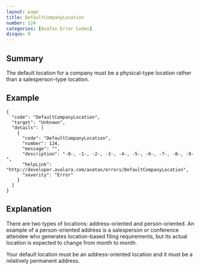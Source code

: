 ```yaml
---
layout: page
title: DefaultCompanyLocation
number: 124
categories: [AvaTax Error Codes]
disqus: 0
---
```


## Summary

The default location for a company must be a physical-type location rather than a salesperson-type location.

## Example

    {
      "code": "DefaultCompanyLocation",
      "target": "Unknown",
      "details": [
        {
          "code": "DefaultCompanyLocation",
          "number": 124,
          "message": "",
          "description": "-0-, -1-, -2-, -3-, -4-, -5-, -6-, -7-, -8-, -9-",
          "helpLink": "http://developer.avalara.com/avatax/errors/DefaultCompanyLocation",
          "severity": "Error"
        }
      ]
    }

## Explanation

There are two types of locations: address-oriented and person-oriented.  An example of a person-oriented address is a salesperson or conference attendee who generates location-based filing requirements, but its actual location is expected to change from month to month.

Your default location must be an address-oriented location and it must be a relatively permanent address.
